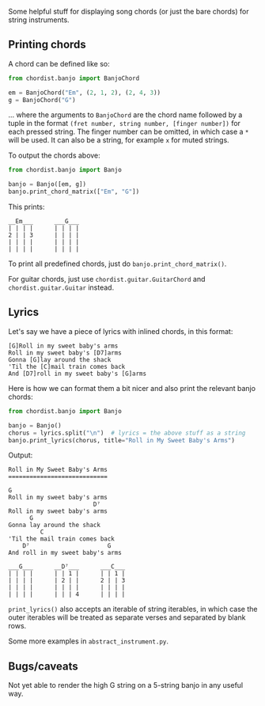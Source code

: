 Some helpful stuff for displaying song chords (or just the bare chords) for string instruments.

## Printing chords

A chord can be defined like so:

```python
from chordist.banjo import BanjoChord

em = BanjoChord("Em", (2, 1, 2), (2, 4, 3))
g = BanjoChord("G")
```

... where the arguments to `BanjoChord` are the chord name followed by a tuple in the format `(fret number, string number, [finger number])` for each pressed string. The finger number can be omitted, in which case a `*` will be used. It can also be a string, for example `x` for muted strings.

To output the chords above:

```python
from chordist.banjo import Banjo

banjo = Banjo([em, g])
banjo.print_chord_matrix(["Em", "G"])
```

This prints:

```
__Em___      ___G___
| | | |      | | | |
2 | | 3      | | | |
| | | |      | | | |
| | | |      | | | |
```

To print all predefined chords, just do `banjo.print_chord_matrix()`.

For guitar chords, just use `chordist.guitar.GuitarChord` and `chordist.guitar.Guitar` instead.

## Lyrics

Let's say we have a piece of lyrics with inlined chords, in this format:

```
[G]Roll in my sweet baby's arms
Roll in my sweet baby's [D7]arms
Gonna [G]lay around the shack
'Til the [C]mail train comes back
And [D7]roll in my sweet baby's [G]arms
```

Here is how we can format them a bit nicer and also print the relevant banjo chords:

```python
from chordist.banjo import Banjo

banjo = Banjo()
chorus = lyrics.split("\n")  # lyrics = the above stuff as a string
banjo.print_lyrics(chorus, title="Roll in My Sweet Baby's Arms")
```

Output:

```
Roll in My Sweet Baby's Arms
============================

G
Roll in my sweet baby's arms
                        D⁷
Roll in my sweet baby's arms
      G
Gonna lay around the shack
         C
'Til the mail train comes back
    D⁷                      G
And roll in my sweet baby's arms

___G___      __D⁷___      ___C___
| | | |      | | 1 |      | | 1 |
| | | |      | 2 | |      2 | | 3
| | | |      | | | |      | | | |
| | | |      | | | 4      | | | |
```

`print_lyrics()` also accepts an iterable of string iterables, in which case the outer iterables will be treated as separate verses and separated by blank rows.

Some more examples in `abstract_instrument.py`.

## Bugs/caveats

Not yet able to render the high G string on a 5-string banjo in any useful way.
